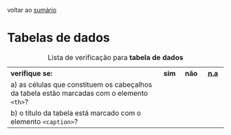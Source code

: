 voltar ao [sumário](README.md)

# Tabelas de dados

<table>
<caption>Lista de verificação para <strong>tabela de dados</strong></caption>
 <tr>
  <th style="width:70%; text-align:left;">verifique se:</th>
  <th style="width:10%">sim</th>
  <th style="width:10%">não</th>
  <th style="width:10%"><abbr title="não aplicável">n.a</abbr></th>
 </tr>
 <tr>
  <td>a) as células que constituem os cabeçalhos da tabela estão marcadas com o elemento <code>&lt;th&gt;</code>?</td>
  <td></td>
  <td></td>
  <td></td>
 </tr>
 <tr>
  <td>b) o título da tabela está marcado com o elemento <code>&lt;caption&gt;</code>?</td>
  <td></td>
  <td></td>
  <td></td>
 </tr>
</table>
